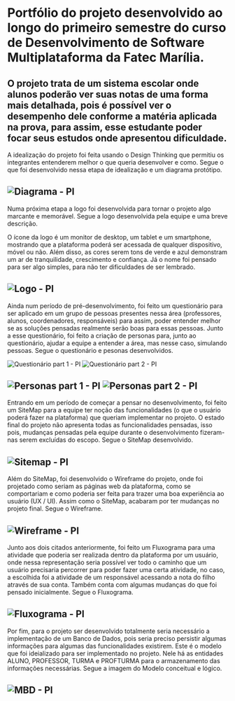# Portfólio do projeto desenvolvido ao longo do primeiro semestre do curso de Desenvolvimento de Software Multiplataforma da Fatec Marília.

## O projeto trata de um sistema escolar onde alunos poderão ver suas notas de uma forma mais detalhada, pois é possível ver o desempenho dele conforme a matéria aplicada na prova, para assim, esse estudante poder focar seus estudos onde apresentou dificuldade.

A idealização do projeto foi feita usando o Design Thinking que permitiu os integrantes entenderem melhor o que queria desenvolver e como. Segue o que foi desenvolvido nessa etapa de idealização e um diagrama protótipo.

## ![Diagrama - PI](https://github.com/Generico-PI-DSM/main/assets/127160695/9cddacfa-1be7-49cc-9198-58fe2ddef361)


Numa próxima etapa a logo foi desenvolvida para tornar o projeto algo marcante e memorável. Segue a logo desenvolvida pela equipe e uma breve descrição.

O ícone da logo é um monitor de desktop, um tablet e um smartphone, mostrando que a plataforma poderá ser acessada de qualquer dispositivo, móvel ou não. Além disso, as cores serem tons de verde e azul demonstram um ar de tranquilidade, crescimento e confiança. Já o nome foi pensado para ser algo simples, para não ter dificuldades de ser lembrado.

## ![Logo - PI](https://github.com/Generico-PI-DSM/main/assets/127160695/ef380942-38e0-4806-89b8-8c1908df735a)


Ainda num período de pré-desenvolvimento, foi feito um questionário para ser aplicado em um grupo de pessoas presentes nessa área (professores, alunos, coordenadores, responsáveis) para assim, poder entender melhor se as soluções pensadas realmente serão boas para essas pessoas. Junto a esse questionário, foi feito a criação de personas para, junto ao questionário, ajudar a equipe a entender a área, mas nesse caso, simulando pessoas. Segue o questionário e pesonas desenvolvidos.

![Questionário part 1 - PI](https://github.com/Generico-PI-DSM/main/assets/127160695/8b8e0e0a-8db5-4a53-b841-b6874e1cc11d) ![Questionário part 2 - PI](https://github.com/Generico-PI-DSM/main/assets/127160695/3d2e5226-8e04-49e5-888d-cabeb57b67ee)
## ![Personas part 1 - PI](https://github.com/Generico-PI-DSM/main/assets/127160695/d81153d7-f7ae-41b6-9872-e425443da860) ![Personas part 2 - PI](https://github.com/Generico-PI-DSM/main/assets/127160695/bf7c3430-1043-4c70-8685-38c8d8b9af0b)


Entrando em um período de começar a pensar no desenvolvimento, foi feito um SiteMap para a equipe ter noção das funcionalidades (o que o usuário poderá fazer na plataforma) que queriam implementar no projeto. O estado final do projeto não apresenta todas as funcionalidades pensadas, isso pois, mudanças pensadas pela equipe durante o desenvolvimento fizeram-nas serem excluídas do escopo. Segue o SiteMap desenvolvido.

## ![Sitemap - PI](https://github.com/Generico-PI-DSM/main/assets/127160695/43422fc3-795c-4720-b911-2aa79320039e)


Além do SiteMap, foi desenvolvido o Wireframe do projeto, onde foi projetado como seriam as páginas web da plataforma, como se comportariam e como poderia ser feita para trazer uma boa experiência ao usuário (UX / UI). Assim como o SiteMap, acabaram por ter mudanças no projeto final. Segue o Wireframe.

## ![Wireframe - PI](https://github.com/Generico-PI-DSM/main/assets/127160695/5522379b-4392-4a29-aa09-40b616feda7b)


Junto aos dois citados anteriormente, foi feito um Fluxograma para uma atividade que poderia ser realizada dentro da plataforma por um usuário, onde nessa representação seria possível ver todo o caminho que um usuário precisaria percorrer para poder fazer uma certa atividade, no caso, a escolhida foi a atividade de um responsável acessando a nota do filho através de sua conta. Também conta com algumas mudanças do que foi pensado inicialmente. Segue o Fluxograma.

## ![Fluxograma - PI](https://github.com/Generico-PI-DSM/main/assets/127160695/e762892e-3e07-4227-a9c6-51cadc6eca64)


Por fim, para o projeto ser desenvolvido totalmente seria necessário a implementação de um Banco de Dados, pois seria preciso persistir algumas informações para algumas das funcionalidades existirem. Este é o modelo que foi ideializado para ser implementado no projeto. Nele há as entidades ALUNO, PROFESSOR, TURMA e PROFTURMA para o armazenamento das informações necessárias. Segue a imagem do Modelo conceitual e lógico.

## ![MBD - PI](https://github.com/Generico-PI-DSM/main/assets/127160695/ab787636-ac3f-4561-a8b0-e0c9e95cd6b2)
